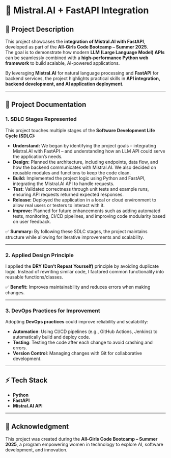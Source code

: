 # 🚀 Mistral.AI + FastAPI Integration  

## 📌 Project Description  
This project showcases the **integration of Mistral.AI with FastAPI**, developed as part of the **All-Girls Code Bootcamp – Summer 2025**.  
The goal is to demonstrate how modern **LLM (Large Language Model) APIs** can be seamlessly combined with a **high-performance Python web framework** to build scalable, AI-powered applications.  

By leveraging **Mistral.AI** for natural language processing and **FastAPI** for backend services, the project highlights practical skills in **API integration, backend development, and AI application deployment**.  

---

## 📖 Project Documentation  

### 1. SDLC Stages Represented  
This project touches multiple stages of the **Software Development Life Cycle (SDLC):**  

- **Understand:** We began by identifying the project goals – integrating Mistral.AI with FastAPI – and understanding how an LLM API could serve the application’s needs.  
- **Design:** Planned the architecture, including endpoints, data flow, and how the backend communicates with Mistral.AI. We also decided on reusable modules and functions to keep the code clean.  
- **Build:** Implemented the project logic using Python and FastAPI, integrating the Mistral.AI API to handle requests.  
- **Test:** Validated correctness through unit tests and example runs, ensuring API requests returned expected responses.  
- **Release:** Deployed the application in a local or cloud environment to allow real users or testers to interact with it.  
- **Improve:** Planned for future enhancements such as adding automated tests, monitoring, CI/CD pipelines, and improving code modularity based on user feedback.  

✅ **Summary:** By following these SDLC stages, the project maintains structure while allowing for iterative improvements and scalability. 

---

### 2. Applied Design Principle  
I applied the **DRY (Don’t Repeat Yourself)** principle by avoiding duplicate logic. Instead of rewriting similar code, I factored common functionality into reusable functions/classes.  

✅ **Benefit:** Improves maintainability and reduces errors when making changes.  
  

---

### 3. DevOps Practices for Improvement  
Adopting **DevOps practices** could improve reliability and scalability:  

- **Automation**: Using CI/CD pipelines (e.g., GitHub Actions, Jenkins) to automatically build and deploy code.  
- **Testing**: Testing the code after each change to avoid crashing and errors.  
- **Version Control**: Managing changes with Git for collaborative development.    

---

## ⚡ Tech Stack  
- **Python**  
- **FastAPI**  
- **Mistral.AI API**  

---

## 🌸 Acknowledgment  
This project was created during the **All-Girls Code Bootcamp – Summer 2025**, a program empowering women in technology to explore AI, software development, and innovation.  
